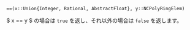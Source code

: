 ```
==(x::Union{Integer, Rational, AbstractFloat}, y::NCPolyRingElem)
```

$ x == y $ の場合は `true` を返し、それ以外の場合は `false` を返します。
